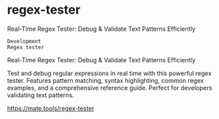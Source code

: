 # regex-tester
Real-Time Regex Tester: Debug &amp; Validate Text Patterns Efficiently



    Development
    Regex tester

Real-Time Regex Tester: Debug & Validate Text Patterns Efficiently

Test and debug regular expressions in real time with this powerful regex tester. Features pattern matching, syntax highlighting, common regex examples, and a comprehensive reference guide. Perfect for developers validating text patterns.

https://mate.tools/regex-tester
